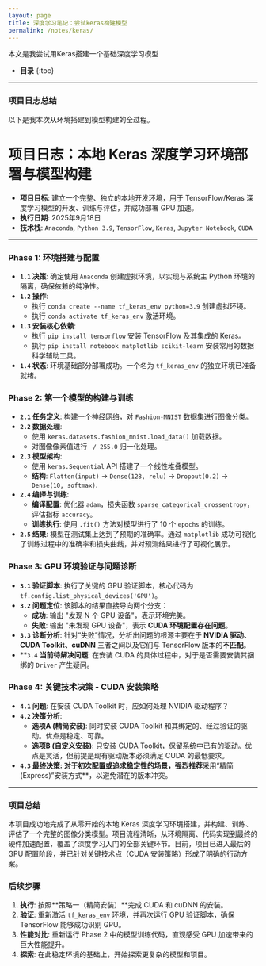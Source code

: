 ```yaml
---
layout: page
title: 深度学习笔记：尝试keras构建模型
permalink: /notes/keras/
---
```


本文是我尝试用Keras搭建一个基础深度学习模型

*   **目录**
{:toc}

---

### 项目日志总结

以下是我本次从环境搭建到模型构建的全过程。

# **项目日志：本地 Keras 深度学习环境部署与模型构建**

*   **项目目标**: 建立一个完整、独立的本地开发环境，用于 TensorFlow/Keras 深度学习模型的开发、训练与评估，并成功部署 GPU 加速。
*   **执行日期**: 2025年9月18日
*   **技术栈**: `Anaconda`, `Python 3.9`, `TensorFlow`, `Keras`, `Jupyter Notebook`, `CUDA`

---

### **Phase 1: 环境搭建与配置**

*   **`1.1` 决策**: 确定使用 `Anaconda` 创建虚拟环境，以实现与系统主 Python 环境的隔离，确保依赖的纯净性。
*   **`1.2` 操作**:
    *   执行 `conda create --name tf_keras_env python=3.9` 创建虚拟环境。
    *   执行 `conda activate tf_keras_env` 激活环境。
*   **`1.3` 安装核心依赖**:
    *   执行 `pip install tensorflow` 安装 TensorFlow 及其集成的 Keras。
    *   执行 `pip install notebook matplotlib scikit-learn` 安装常用的数据科学辅助工具。
*   **`1.4` 状态**: 环境基础部分部署成功。一个名为 `tf_keras_env` 的独立环境已准备就绪。

### **Phase 2: 第一个模型的构建与训练**

*   **`2.1` 任务定义**: 构建一个神经网络，对 `Fashion-MNIST` 数据集进行图像分类。
*   **`2.2` 数据处理**:
    *   使用 `keras.datasets.fashion_mnist.load_data()` 加载数据。
    *   对图像像素值进行 ` / 255.0` 归一化处理。
*   **`2.3` 模型架构**:
    *   使用 `keras.Sequential` API 搭建了一个线性堆叠模型。
    *   **结构**: `Flatten(input)` -> `Dense(128, relu)` -> `Dropout(0.2)` -> `Dense(10, softmax)`.
*   **`2.4` 编译与训练**:
    *   **编译配置**: 优化器 `adam`，损失函数 `sparse_categorical_crossentropy`，评估指标 `accuracy`。
    *   **训练执行**: 使用 `.fit()` 方法对模型进行了 10 个 `epochs` 的训练。
*   **`2.5` 结果**: 模型在测试集上达到了预期的准确率。通过 `matplotlib` 成功可视化了训练过程中的准确率和损失曲线，并对预测结果进行了可视化展示。

### **Phase 3: GPU 环境验证与问题诊断**

*   **`3.1` 验证脚本**: 执行了关键的 GPU 验证脚本，核心代码为 `tf.config.list_physical_devices('GPU')`。
*   **`3.2` 问题定位**: 该脚本的结果直接导向两个分支：
    *   **成功**: 输出 "发现 N 个 GPU 设备"，表示环境完美。
    *   **失败**: 输出 "未发现 GPU 设备"，表示 **CUDA 环境配置存在问题**。
*   **`3.3` 诊断分析**: 针对“失败”情况，分析出问题的根源主要在于 **NVIDIA 驱动、CUDA Toolkit、cuDNN** 三者之间以及它们与 TensorFlow 版本的**不匹配**。
*   **`3.4` **当前待解决问题**: 在安装 CUDA 的具体过程中，对于是否需要安装其捆绑的 `Driver` 产生疑问。

### **Phase 4: 关键技术决策 - CUDA 安装策略**

*   **`4.1` 问题**: 在安装 CUDA Toolkit 时，应如何处理 NVIDIA 驱动程序？
*   **`4.2` 决策分析**:
    *   **选项A (精简安装)**: 同时安装 CUDA Toolkit 和其绑定的、经过验证的驱动。优点是稳定、可靠。
    *   **选项B (自定义安装)**: 只安装 CUDA Toolkit，保留系统中已有的驱动。优点是灵活，但前提是现有驱动版本必须满足 CUDA 的最低要求。
*   **`4.3` **最终决策**: 对于初次配置或追求稳定性的场景，强烈推荐**采用“精简 (Express)”安装方式**，以避免潜在的版本冲突。

---

### **项目总结**

本项目成功地完成了从零开始的本地 Keras 深度学习环境搭建，并构建、训练、评估了一个完整的图像分类模型。项目流程清晰，从环境隔离、代码实现到最终的硬件加速配置，覆盖了深度学习入门的全部关键环节。目前，项目已进入最后的 GPU 配置阶段，并已针对关键技术点（CUDA 安装策略）形成了明确的行动方案。

### **后续步骤**

1.  **执行**: 按照**策略一（精简安装）**完成 CUDA 和 cuDNN 的安装。
2.  **验证**: 重新激活 `tf_keras_env` 环境，并再次运行 GPU 验证脚本，确保 TensorFlow 能够成功识别 GPU。
3.  **性能对比**: 重新运行 Phase 2 中的模型训练代码，直观感受 GPU 加速带来的巨大性能提升。
4.  **探索**: 在此稳定环境的基础上，开始探索更复杂的模型和项目。

